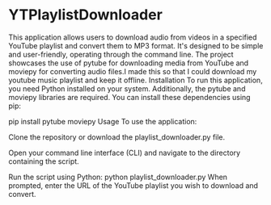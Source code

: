 # YTPlaylistDownloader
This application allows users to download audio from videos in a specified YouTube playlist and convert them to MP3 format. It's designed to be simple and user-friendly, operating through the command line. The project showcases the use of pytube for downloading media from YouTube and moviepy for converting audio files.I made this so that I could download my youtube music playlist and keep it offline.
Installation
To run this application, you need Python installed on your system. Additionally, the pytube and moviepy libraries are required. You can install these dependencies using pip:

pip install pytube moviepy
Usage
To use the application:

Clone the repository or download the playlist_downloader.py file.

Open your command line interface (CLI) and navigate to the directory containing the script.

Run the script using Python:
python playlist_downloader.py
When prompted, enter the URL of the YouTube playlist you wish to download and convert.
